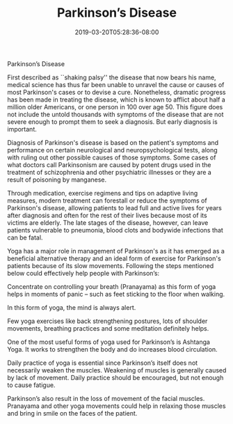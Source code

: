 ﻿---
title: "Parkinson’s Disease"
date: 2019-03-20T05:28:36-08:00
description: "yoga Tips for Web Success"
featured_image: "/images/yoga.jpg"
tags: ["yoga"]
---

Parkinson’s Disease

First described as ``shaking palsy'' the disease that now bears his name, medical science has thus far been unable to unravel the cause or causes of most Parkinson's cases or to devise a cure. Nonetheless, dramatic progress has been made in treating the disease, which is known to afflict about half a million older Americans, or one person in 100 over age 50. This figure does not include the untold thousands with symptoms of the disease that are not severe enough to prompt them to seek a diagnosis. But early diagnosis is important. 

Diagnosis of Parkinson's disease is based on the patient's symptoms and performance on certain neurological and neuropsychological tests, along with ruling out other possible causes of those symptoms. Some cases of what doctors call Parkinsonism are caused by potent drugs used in the treatment of schizophrenia and other psychiatric illnesses or they are a result of poisoning by manganese. 

Through medication, exercise regimens and tips on adaptive living measures, modern treatment can forestall or reduce the symptoms of Parkinson's disease, allowing patients to lead full and active lives for years after diagnosis and often for the rest of their lives because most of its victims are elderly. The late stages of the disease, however, can leave patients vulnerable to pneumonia, blood clots and bodywide infections that can be fatal.

Yoga has a major role in management of Parkinson's as it has emerged as a beneficial alternative therapy and an ideal form of exercise for Parkinson's patients because of its slow movements. Following the steps mentioned below could effectively help people with Parkinson’s: 

Concentrate on controlling your breath (Pranayama) as this form of yoga helps in moments of panic – such as feet sticking to the floor when walking.

In this form of yoga, the mind is always alert.

Few yoga exercises like back strengthening postures, lots of shoulder movements, breathing practices and some meditation definitely helps. 

One of the most useful forms of yoga used for Parkinson’s is Ashtanga Yoga. It works to strengthen the body and do increases blood circulation. 

Daily practice of yoga is essential since Parkinson’s itself does not necessarily weaken the muscles. Weakening of muscles is generally caused by lack of movement. Daily practice should be encouraged, but not enough to cause fatigue.

Parkinson’s also result in the loss of movement of the facial muscles. Pranayama and other yoga movements could help in relaxing those muscles and bring in smile on the faces of the patient.

